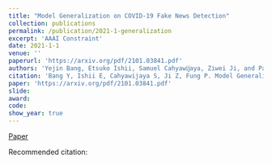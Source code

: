 ```yaml
---
title: "Model Generalization on COVID-19 Fake News Detection"
collection: publications
permalink: /publication/2021-1-generalization
excerpt: 'AAAI Constraint'
date: 2021-1-1
venue: ''
paperurl: 'https://arxiv.org/pdf/2101.03841.pdf'
authors: 'Yejin Bang, Etsuko Ishii, Samuel Cahyawĳaya, Ziwei Ji, and Pascale Fung'
citation: 'Bang Y, Ishii E, Cahyawijaya S, Ji Z, Fung P. Model Generalization on COVID-19 Fake News Detection. arXiv preprint arXiv:2101.03841. 2021 Jan.'
paper: 'https://arxiv.org/pdf/2101.03841.pdf'
slide:
award:
code: 
show_year: true
---
```

[Paper](https://arxiv.org/pdf/2101.03841.pdf)

Recommended citation: 
